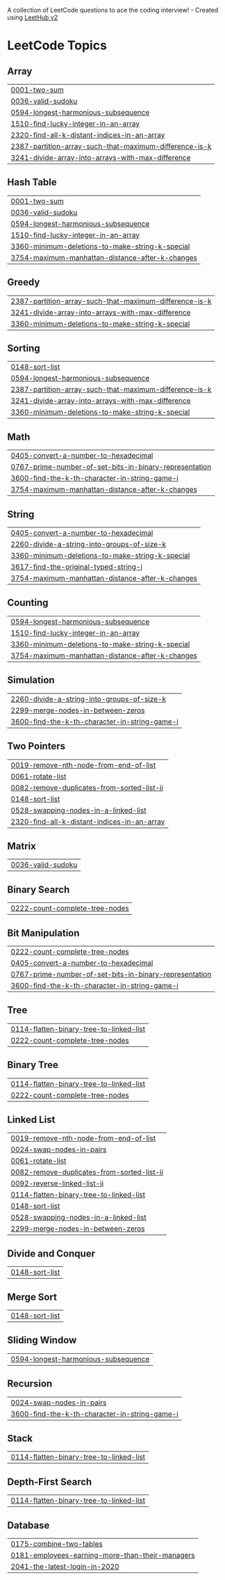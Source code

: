 A collection of LeetCode questions to ace the coding interview! - Created using [LeetHub v2](https://github.com/arunbhardwaj/LeetHub-2.0)
<!---LeetCode Topics Start-->
# LeetCode Topics
## Array
|  |
| ------- |
| [0001-two-sum](https://github.com/mshiva2202/LeetCode/tree/master/0001-two-sum) |
| [0036-valid-sudoku](https://github.com/mshiva2202/LeetCode/tree/master/0036-valid-sudoku) |
| [0594-longest-harmonious-subsequence](https://github.com/mshiva2202/LeetCode/tree/master/0594-longest-harmonious-subsequence) |
| [1510-find-lucky-integer-in-an-array](https://github.com/mshiva2202/LeetCode/tree/master/1510-find-lucky-integer-in-an-array) |
| [2320-find-all-k-distant-indices-in-an-array](https://github.com/mshiva2202/LeetCode/tree/master/2320-find-all-k-distant-indices-in-an-array) |
| [2387-partition-array-such-that-maximum-difference-is-k](https://github.com/mshiva2202/LeetCode/tree/master/2387-partition-array-such-that-maximum-difference-is-k) |
| [3241-divide-array-into-arrays-with-max-difference](https://github.com/mshiva2202/LeetCode/tree/master/3241-divide-array-into-arrays-with-max-difference) |
## Hash Table
|  |
| ------- |
| [0001-two-sum](https://github.com/mshiva2202/LeetCode/tree/master/0001-two-sum) |
| [0036-valid-sudoku](https://github.com/mshiva2202/LeetCode/tree/master/0036-valid-sudoku) |
| [0594-longest-harmonious-subsequence](https://github.com/mshiva2202/LeetCode/tree/master/0594-longest-harmonious-subsequence) |
| [1510-find-lucky-integer-in-an-array](https://github.com/mshiva2202/LeetCode/tree/master/1510-find-lucky-integer-in-an-array) |
| [3360-minimum-deletions-to-make-string-k-special](https://github.com/mshiva2202/LeetCode/tree/master/3360-minimum-deletions-to-make-string-k-special) |
| [3754-maximum-manhattan-distance-after-k-changes](https://github.com/mshiva2202/LeetCode/tree/master/3754-maximum-manhattan-distance-after-k-changes) |
## Greedy
|  |
| ------- |
| [2387-partition-array-such-that-maximum-difference-is-k](https://github.com/mshiva2202/LeetCode/tree/master/2387-partition-array-such-that-maximum-difference-is-k) |
| [3241-divide-array-into-arrays-with-max-difference](https://github.com/mshiva2202/LeetCode/tree/master/3241-divide-array-into-arrays-with-max-difference) |
| [3360-minimum-deletions-to-make-string-k-special](https://github.com/mshiva2202/LeetCode/tree/master/3360-minimum-deletions-to-make-string-k-special) |
## Sorting
|  |
| ------- |
| [0148-sort-list](https://github.com/mshiva2202/LeetCode/tree/master/0148-sort-list) |
| [0594-longest-harmonious-subsequence](https://github.com/mshiva2202/LeetCode/tree/master/0594-longest-harmonious-subsequence) |
| [2387-partition-array-such-that-maximum-difference-is-k](https://github.com/mshiva2202/LeetCode/tree/master/2387-partition-array-such-that-maximum-difference-is-k) |
| [3241-divide-array-into-arrays-with-max-difference](https://github.com/mshiva2202/LeetCode/tree/master/3241-divide-array-into-arrays-with-max-difference) |
| [3360-minimum-deletions-to-make-string-k-special](https://github.com/mshiva2202/LeetCode/tree/master/3360-minimum-deletions-to-make-string-k-special) |
## Math
|  |
| ------- |
| [0405-convert-a-number-to-hexadecimal](https://github.com/mshiva2202/LeetCode/tree/master/0405-convert-a-number-to-hexadecimal) |
| [0767-prime-number-of-set-bits-in-binary-representation](https://github.com/mshiva2202/LeetCode/tree/master/0767-prime-number-of-set-bits-in-binary-representation) |
| [3600-find-the-k-th-character-in-string-game-i](https://github.com/mshiva2202/LeetCode/tree/master/3600-find-the-k-th-character-in-string-game-i) |
| [3754-maximum-manhattan-distance-after-k-changes](https://github.com/mshiva2202/LeetCode/tree/master/3754-maximum-manhattan-distance-after-k-changes) |
## String
|  |
| ------- |
| [0405-convert-a-number-to-hexadecimal](https://github.com/mshiva2202/LeetCode/tree/master/0405-convert-a-number-to-hexadecimal) |
| [2260-divide-a-string-into-groups-of-size-k](https://github.com/mshiva2202/LeetCode/tree/master/2260-divide-a-string-into-groups-of-size-k) |
| [3360-minimum-deletions-to-make-string-k-special](https://github.com/mshiva2202/LeetCode/tree/master/3360-minimum-deletions-to-make-string-k-special) |
| [3617-find-the-original-typed-string-i](https://github.com/mshiva2202/LeetCode/tree/master/3617-find-the-original-typed-string-i) |
| [3754-maximum-manhattan-distance-after-k-changes](https://github.com/mshiva2202/LeetCode/tree/master/3754-maximum-manhattan-distance-after-k-changes) |
## Counting
|  |
| ------- |
| [0594-longest-harmonious-subsequence](https://github.com/mshiva2202/LeetCode/tree/master/0594-longest-harmonious-subsequence) |
| [1510-find-lucky-integer-in-an-array](https://github.com/mshiva2202/LeetCode/tree/master/1510-find-lucky-integer-in-an-array) |
| [3360-minimum-deletions-to-make-string-k-special](https://github.com/mshiva2202/LeetCode/tree/master/3360-minimum-deletions-to-make-string-k-special) |
| [3754-maximum-manhattan-distance-after-k-changes](https://github.com/mshiva2202/LeetCode/tree/master/3754-maximum-manhattan-distance-after-k-changes) |
## Simulation
|  |
| ------- |
| [2260-divide-a-string-into-groups-of-size-k](https://github.com/mshiva2202/LeetCode/tree/master/2260-divide-a-string-into-groups-of-size-k) |
| [2299-merge-nodes-in-between-zeros](https://github.com/mshiva2202/LeetCode/tree/master/2299-merge-nodes-in-between-zeros) |
| [3600-find-the-k-th-character-in-string-game-i](https://github.com/mshiva2202/LeetCode/tree/master/3600-find-the-k-th-character-in-string-game-i) |
## Two Pointers
|  |
| ------- |
| [0019-remove-nth-node-from-end-of-list](https://github.com/mshiva2202/LeetCode/tree/master/0019-remove-nth-node-from-end-of-list) |
| [0061-rotate-list](https://github.com/mshiva2202/LeetCode/tree/master/0061-rotate-list) |
| [0082-remove-duplicates-from-sorted-list-ii](https://github.com/mshiva2202/LeetCode/tree/master/0082-remove-duplicates-from-sorted-list-ii) |
| [0148-sort-list](https://github.com/mshiva2202/LeetCode/tree/master/0148-sort-list) |
| [0528-swapping-nodes-in-a-linked-list](https://github.com/mshiva2202/LeetCode/tree/master/0528-swapping-nodes-in-a-linked-list) |
| [2320-find-all-k-distant-indices-in-an-array](https://github.com/mshiva2202/LeetCode/tree/master/2320-find-all-k-distant-indices-in-an-array) |
## Matrix
|  |
| ------- |
| [0036-valid-sudoku](https://github.com/mshiva2202/LeetCode/tree/master/0036-valid-sudoku) |
## Binary Search
|  |
| ------- |
| [0222-count-complete-tree-nodes](https://github.com/mshiva2202/LeetCode/tree/master/0222-count-complete-tree-nodes) |
## Bit Manipulation
|  |
| ------- |
| [0222-count-complete-tree-nodes](https://github.com/mshiva2202/LeetCode/tree/master/0222-count-complete-tree-nodes) |
| [0405-convert-a-number-to-hexadecimal](https://github.com/mshiva2202/LeetCode/tree/master/0405-convert-a-number-to-hexadecimal) |
| [0767-prime-number-of-set-bits-in-binary-representation](https://github.com/mshiva2202/LeetCode/tree/master/0767-prime-number-of-set-bits-in-binary-representation) |
| [3600-find-the-k-th-character-in-string-game-i](https://github.com/mshiva2202/LeetCode/tree/master/3600-find-the-k-th-character-in-string-game-i) |
## Tree
|  |
| ------- |
| [0114-flatten-binary-tree-to-linked-list](https://github.com/mshiva2202/LeetCode/tree/master/0114-flatten-binary-tree-to-linked-list) |
| [0222-count-complete-tree-nodes](https://github.com/mshiva2202/LeetCode/tree/master/0222-count-complete-tree-nodes) |
## Binary Tree
|  |
| ------- |
| [0114-flatten-binary-tree-to-linked-list](https://github.com/mshiva2202/LeetCode/tree/master/0114-flatten-binary-tree-to-linked-list) |
| [0222-count-complete-tree-nodes](https://github.com/mshiva2202/LeetCode/tree/master/0222-count-complete-tree-nodes) |
## Linked List
|  |
| ------- |
| [0019-remove-nth-node-from-end-of-list](https://github.com/mshiva2202/LeetCode/tree/master/0019-remove-nth-node-from-end-of-list) |
| [0024-swap-nodes-in-pairs](https://github.com/mshiva2202/LeetCode/tree/master/0024-swap-nodes-in-pairs) |
| [0061-rotate-list](https://github.com/mshiva2202/LeetCode/tree/master/0061-rotate-list) |
| [0082-remove-duplicates-from-sorted-list-ii](https://github.com/mshiva2202/LeetCode/tree/master/0082-remove-duplicates-from-sorted-list-ii) |
| [0092-reverse-linked-list-ii](https://github.com/mshiva2202/LeetCode/tree/master/0092-reverse-linked-list-ii) |
| [0114-flatten-binary-tree-to-linked-list](https://github.com/mshiva2202/LeetCode/tree/master/0114-flatten-binary-tree-to-linked-list) |
| [0148-sort-list](https://github.com/mshiva2202/LeetCode/tree/master/0148-sort-list) |
| [0528-swapping-nodes-in-a-linked-list](https://github.com/mshiva2202/LeetCode/tree/master/0528-swapping-nodes-in-a-linked-list) |
| [2299-merge-nodes-in-between-zeros](https://github.com/mshiva2202/LeetCode/tree/master/2299-merge-nodes-in-between-zeros) |
## Divide and Conquer
|  |
| ------- |
| [0148-sort-list](https://github.com/mshiva2202/LeetCode/tree/master/0148-sort-list) |
## Merge Sort
|  |
| ------- |
| [0148-sort-list](https://github.com/mshiva2202/LeetCode/tree/master/0148-sort-list) |
## Sliding Window
|  |
| ------- |
| [0594-longest-harmonious-subsequence](https://github.com/mshiva2202/LeetCode/tree/master/0594-longest-harmonious-subsequence) |
## Recursion
|  |
| ------- |
| [0024-swap-nodes-in-pairs](https://github.com/mshiva2202/LeetCode/tree/master/0024-swap-nodes-in-pairs) |
| [3600-find-the-k-th-character-in-string-game-i](https://github.com/mshiva2202/LeetCode/tree/master/3600-find-the-k-th-character-in-string-game-i) |
## Stack
|  |
| ------- |
| [0114-flatten-binary-tree-to-linked-list](https://github.com/mshiva2202/LeetCode/tree/master/0114-flatten-binary-tree-to-linked-list) |
## Depth-First Search
|  |
| ------- |
| [0114-flatten-binary-tree-to-linked-list](https://github.com/mshiva2202/LeetCode/tree/master/0114-flatten-binary-tree-to-linked-list) |
## Database
|  |
| ------- |
| [0175-combine-two-tables](https://github.com/mshiva2202/LeetCode/tree/master/0175-combine-two-tables) |
| [0181-employees-earning-more-than-their-managers](https://github.com/mshiva2202/LeetCode/tree/master/0181-employees-earning-more-than-their-managers) |
| [2041-the-latest-login-in-2020](https://github.com/mshiva2202/LeetCode/tree/master/2041-the-latest-login-in-2020) |
<!---LeetCode Topics End-->